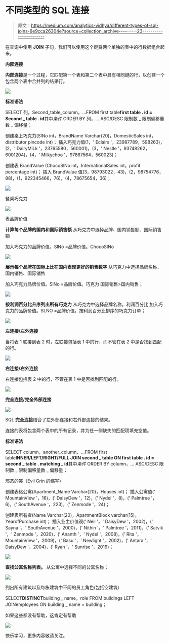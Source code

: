 # 不同类型的 SQL 连接

> 原文：<https://medium.com/analytics-vidhya/different-types-of-sql-joins-6e9cca26304e?source=collection_archive---------23----------------------->

在查询中使用 **JOIN** 子句，我们可以使用这个键将两个单独的表中的行数据组合起来。

**内部连接**

**内部连接**是一个过程，它匹配第一个表和第二个表中具有相同键的行，以创建一个包含两个表中合并列的结果行。

![](img/d2fcf719e22539a1c4a2c59559c12ee0.png)

**标准语法**

SELECT 列，Second_table_column，…FROM first table**first table . id = Second _ table . id**其中*条件* ORDER BY 列，… ASC/DESC 限制数 _ 限制偏移量数 _ 偏移量；

创建桌上巧克力(SlNo int，BrandName Varchar(20)，DomesticSales int，distributor pincode int)；
插入巧克力值(1，' Eclairs '，23987789，598263)，(2，' DairyMiLk '，23765580，560001)，(3，' Nestle '，93748262，6001204)，(4，' Milkychoo '，97867564，560023)；

创建表 BrandValue (ChocoSlNo int，InternationalSales int，profit percentage int)；
插入 BrandValue 值(3，98793022，43)，(2，98754776，88)，(1，922345466，76)，(4，78675654，36)；

![](img/0ef9a0fae3a13c484a46e99a89e51a0b.png)

餐桌巧克力

![](img/e4ca15aff6ae021e4348a99b0d5bf0f3.png)

表品牌价值

**计算每个品牌的国内和国际销售额**
从巧克力中选择品牌、国内销售额、国际销售额

加入巧克力的品牌价值。SlNo =品牌价值。ChocoSlNo

![](img/425fdd621a0ce951a5c5abaf665919c8.png)

**展示每个品牌在国际上比在国内表现更好的销售数字**
从巧克力中选择品牌名称、国内销售、国际销售

加入巧克力品牌价值。SlNo =品牌价值。巧克力
国际销售>国内销售；

![](img/69c7e16581c95d6042e001e1f3bf5e6b.png)

**按利润百分比升序列出所有巧克力**
从巧克力中选择品牌名称，利润百分比
加入巧克力的品牌价值。SLNO =品牌价值。按利润百分比排序的巧克力订单；

![](img/a7b4322141ae61460b3e9c4ca7822b65.png)

**左连接/左外连接**

当将表 1 联接到表 2 时，左联接包括表 1 中的行，而不管在表 2 中是否找到匹配的行。

![](img/efd3652916d818a7042025f83cf85759.png)

**右连接/右外连接**

右连接包括表 2 中的行，不管在表 1 中是否找到匹配的行。

![](img/fecd90cd71b9ceb247a4b0eba62b3494.png)

**完全连接/完全外部连接**

![](img/58e82641a39ab8e9504fb9f88fe339af.png)

SQL **完全连接**结合了左外部连接和右外部连接的结果。

连接的表将包含两个表中的所有记录，并为任一侧缺失的匹配项填充空值。

**标准语法**

SELECT column，another_column，…FROM first table**INNER/LEFT/RIGHT/FULL JOIN second _ table ON first table . id = second _ table . matching _ id**其中*条件* ORDER BY column，… ASC/DESC 限制数 _ 限制偏移量数 _ 偏移量；

邪恶的笑（Evil Grin 的缩写）

创建表格公寓(Apartment_Name Varchar(20)，Houses int)；
插入公寓值(' MountainView '，16)，(' DaisyDew '，12)，(' Nydel '，8)，(' Palmtree '，6)，(' SouthAvenue '，223)，(' Zenmode '，24)；

创建表所有者(Name Varchar(20)，ApartmentBlock varchar(15)，YearofPurchase int)；
插入业主价值观(' Neil '，' DaisyDew '，2002)，(' Sayna '，' SouthAvenue '，2000)，(' Nithin '，' Palmtree '，2011)，(' Satvik '，' Zenmode '，2020)，(' Ananth '，' Nydel '，2008)，(' Rita '，' MountainView '，2009)，(' Basu '，' Newlight '，2002)，(' Antara '，' DaisyDew '，2004)，(' Ryan '，' Sunrise '，2019)；

![](img/28435632062d13f1cc584a4b3484d6de.png)

**查找公寓名称列表。**
从公寓中选择不同的公寓名称；

![](img/4ee18d6a4106b9c8abee254db20129c2.png)

列出所有建筑以及每栋建筑中不同的员工角色(包括空建筑)

SELECT**DISTINCT**building _ name，role
FROM buildings
LEFT JOINemployees
ON building _ name = building；

如果这些都没有帮助，这肯定有帮助

![](img/8586f16f9262e4d476c5a4389f8778c1.png)

快乐学习，更多内容敬请关注。